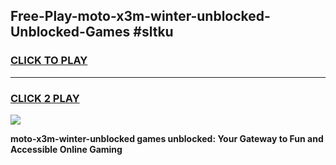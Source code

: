 
## Free-Play-moto-x3m-winter-unblocked-Unblocked-Games #sltku
<h3>
<a href="https://news.freeplayer.one?title=moto-x3m-winter-unblocked&ref=8M">CLICK TO PLAY</a></h3>
<hr>

<h3>
<a href="https://news.freeplayer.one?title=moto-x3m-winter-unblocked&ref=8M">CLICK 2 PLAY</a>
  
</h3>

<a href="https://news.freeplayer.one?title=moto-x3m-winter-unblocked&ref=8M"><img src="https://clearcache.store/games.png"></a>


**moto-x3m-winter-unblocked games unblocked: Your Gateway to Fun and Accessible Online Gaming**

